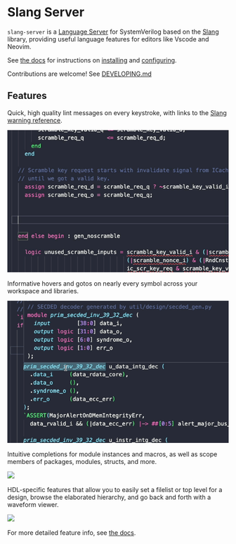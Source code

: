 # Slang Server

`slang-server` is a [Language Server](https://microsoft.github.io/language-server-protocol/) for SystemVerilog based on the [Slang](https://github.com/MikePopoloski/slang) library, providing useful language features for editors like Vscode and Neovim.

See [the docs](https://hudson-trading.github.io/slang-server) for instructions on [installing](https://hudson-trading.github.io/slang-server/start/installing/) and [configuring](https://hudson-trading.github.io/slang-server/start/config/).

Contributions are welcome! See [DEVELOPING.md](DEVELOPING.md)

## Features

Quick, high quality lint messages on every keystroke, with links to the [Slang warning reference](https://sv-lang.com/warning-ref.html).

![](clients/vscode/images/lints.gif)

Informative hovers and gotos on nearly every symbol across your workspace and libraries.

![](clients/vscode/images/hovers.gif)

Intuitive completions for module instances and macros, as well as scope members of packages, modules, structs, and more.

![](clients/vscode/images/completions.gif)

HDL-specific features that allow you to easily set a filelist or top level for a design, browse the elaborated hierarchy, and go back and forth with a waveform viewer.

![](clients/vscode/images/hdl.gif)

For more detailed feature info, see [the docs](https://hudson-trading.github.io/slang-server/features/features/).
